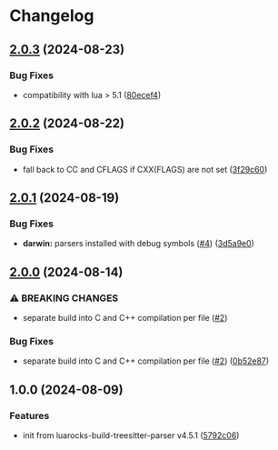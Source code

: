 # Changelog

## [2.0.3](https://github.com/nvim-neorocks/luarocks-build-treesitter-parser-cpp/compare/v2.0.2...v2.0.3) (2024-08-23)


### Bug Fixes

* compatibility with lua &gt; 5.1 ([80ecef4](https://github.com/nvim-neorocks/luarocks-build-treesitter-parser-cpp/commit/80ecef412c2595dac9a6ffb9f5bc188a238c5a6a))

## [2.0.2](https://github.com/nvim-neorocks/luarocks-build-treesitter-parser-cpp/compare/v2.0.1...v2.0.2) (2024-08-22)


### Bug Fixes

* fall back to CC and CFLAGS if CXX(FLAGS) are not set ([3f29c60](https://github.com/nvim-neorocks/luarocks-build-treesitter-parser-cpp/commit/3f29c60435fbd75ceaf377cbf05beb8a8fe8254b))

## [2.0.1](https://github.com/nvim-neorocks/luarocks-build-treesitter-parser-cpp/compare/v2.0.0...v2.0.1) (2024-08-19)


### Bug Fixes

* **darwin:** parsers installed with debug symbols ([#4](https://github.com/nvim-neorocks/luarocks-build-treesitter-parser-cpp/issues/4)) ([3d5a9e0](https://github.com/nvim-neorocks/luarocks-build-treesitter-parser-cpp/commit/3d5a9e0aec15610713fdfdfbd73b6bcb14320ec7))

## [2.0.0](https://github.com/nvim-neorocks/luarocks-build-treesitter-parser-cpp/compare/v1.0.0...v2.0.0) (2024-08-14)


### ⚠ BREAKING CHANGES

* separate build into C and C++ compilation per file ([#2](https://github.com/nvim-neorocks/luarocks-build-treesitter-parser-cpp/issues/2))

### Bug Fixes

* separate build into C and C++ compilation per file ([#2](https://github.com/nvim-neorocks/luarocks-build-treesitter-parser-cpp/issues/2)) ([0b52e87](https://github.com/nvim-neorocks/luarocks-build-treesitter-parser-cpp/commit/0b52e87a63b18cc4e4bf187a16ba181d2199a626))

## 1.0.0 (2024-08-09)


### Features

* init from luarocks-build-treesitter-parser v4.5.1 ([5792c06](https://github.com/nvim-neorocks/luarocks-build-treesitter-parser-cpp/commit/5792c06174e158d7d528bd3caddd461c8ac86f62))

